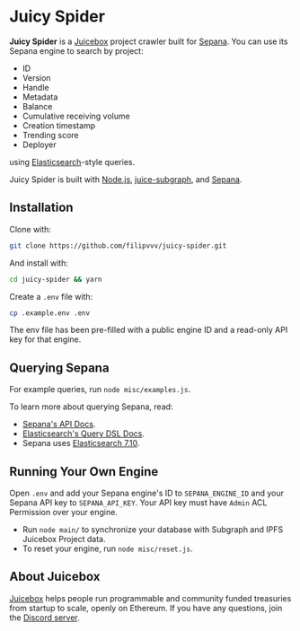 # Juicy Spider

**Juicy Spider** is a [Juicebox](https://juicebox.money) project crawler built for [Sepana](https://sepana.io/). You can use its Sepana engine to search by project:

- ID
- Version
- Handle
- Metadata
- Balance
- Cumulative receiving volume
- Creation timestamp
- Trending score
- Deployer

using [Elasticsearch](https://www.elastic.co/)-style queries.

Juicy Spider is built with [Node.js](https://nodejs.org/), [juice-subgraph](https://github.com/jbx-protocol/juice-subgraph), and [Sepana](https://sepana.io/).

## Installation

Clone with:

```bash
git clone https://github.com/filipvvv/juicy-spider.git
```

And install with:

```bash
cd juicy-spider && yarn
```

Create a `.env` file with:

```bash
cp .example.env .env
```

The env file has been pre-filled with a public engine ID and a read-only API key for that engine.

## Querying Sepana

For example queries, run `node misc/examples.js`.

To learn more about querying Sepana, read:

- [Sepana's API Docs](https://docs.sepana.io/sepana-search-api/web3-search-cloud/search-api).
- [Elasticsearch's Query DSL Docs](https://www.elastic.co/guide/en/elasticsearch/reference/7.10/full-text-queries.html).
- Sepana uses [Elasticsearch 7.10](https://www.elastic.co/guide/en/elasticsearch/reference/7.17/release-notes-7.10.0.html).

## Running Your Own Engine

Open `.env` and add your Sepana engine's ID to `SEPANA_ENGINE_ID` and your Sepana API key to `SEPANA_API_KEY`. Your API key must have `Admin` ACL Permission over your engine.

- Run `node main/` to synchronize your database with Subgraph and IPFS Juicebox Project data.
- To reset your engine, run `node misc/reset.js`.

## About Juicebox

[Juicebox](https://juicebox.money) helps people run programmable and community funded treasuries from startup to scale, openly on Ethereum. If you have any questions, join the [Discord server](https://discord.gg/juicebox).
